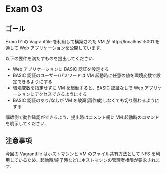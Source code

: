 # Exam 03

## ゴール

Exam 01 の Vagrantfile を利用して構築された VM が http://localhost:5001 を通して Web アプリケーションを公開しています.

以下の要件を満たすものを提出してください.

- Web アプリケーションに BASIC 認証を設定する
- BASIC 認証のユーザー/パスワードは VM 起動時に任意の値を環境変数で設定できるようにする
- 環境変数を指定せずに VM を起動すると、BASIC 認証なしで Web アプリケーションにアクセスできるようにする
- BASIC 認証のあり/なしが VM を破棄(再作成)しなくても切り替わるようにする

講師側で動作確認ができるよう、提出時はコメント欄に VM 起動時のコマンドを明示してください.

## 注意事項

今回の Vagrantfile はホストマシンと VM のファイル共有方法として NFS を利用しているため、起動時/終了時などにホストマシンの管理者権限が要求されます.
